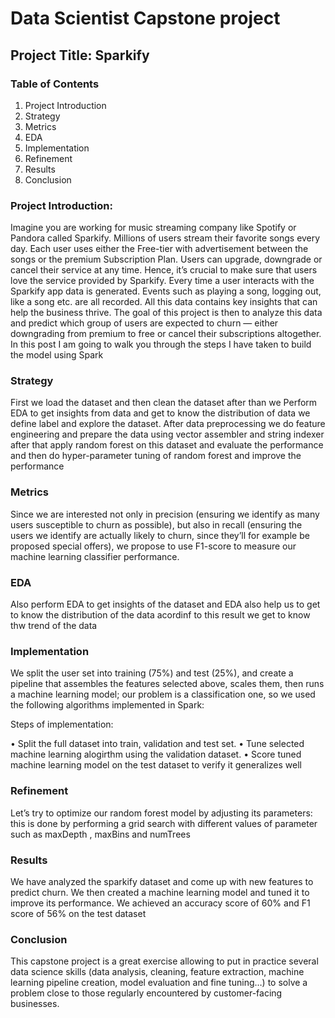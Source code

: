 # Data Scientist Capstone project
## Project Title: Sparkify

### Table of Contents
1. Project Introduction
2. Strategy
3. Metrics
4. EDA
5. Implementation
6. Refinement
7. Results
8. Conclusion


### Project Introduction:
Imagine you are working for music streaming company like Spotify or Pandora called Sparkify. Millions of users stream their favorite songs every day. Each user uses either the Free-tier with advertisement between the songs or the premium Subscription Plan. Users can upgrade, downgrade or cancel their service at any time. Hence, it’s crucial to make sure that users love the service provided by Sparkify. Every time a user interacts with the Sparkify app data is generated. Events such as playing a song, logging out, like a song etc. are all recorded. All this data contains key insights that can help the business thrive. The goal of this project is then to analyze this data and predict which group of users are expected to churn — either downgrading from premium to free or cancel their subscriptions altogether. In this post I am going to walk you through the steps I have taken to build the model using Spark


### Strategy

First we load the dataset and then clean the dataset after than we Perform EDA to get insights from data and get to know the distribution of data we define label and explore the dataset. After data preprocessing we do feature engineering and prepare the data using vector assembler and string indexer after that apply random forest on this dataset and evaluate the performance and then do hyper-parameter tuning of random forest and improve the performance

### Metrics
Since we are interested not only in precision (ensuring we identify as many users susceptible to churn as possible), but also in recall (ensuring the users we identify are actually likely to churn, since they’ll for example be proposed special offers), we propose to use F1-score to measure our machine learning classifier performance.

### EDA
Also perform EDA to get insights of the dataset and EDA also help us to get to know the distribution of the data acordinf to this result we get to know thw trend of the data


### Implementation
We split the user set into training (75%) and test (25%), and create a pipeline that assembles the features selected above, scales them, then runs a machine learning model; our problem is a classification one, so we used the following algorithms implemented in Spark:

Steps of implementation:

•	Split the full dataset into train, validation and test set.
•	Tune selected machine learning alogirthm using the validation dataset.
•	Score tuned machine learning model on the test dataset to verify it generalizes well


### Refinement
Let’s try to optimize our random forest model by adjusting its parameters: this is done by performing a grid search with different values of parameter such as  maxDepth , maxBins  and numTrees 

### Results
We have analyzed the sparkify dataset and come up with new features to predict churn. We then created a machine learning model and tuned it to improve its performance. We achieved an accuracy score of 60% and F1 score of 56% on the test dataset

### Conclusion

This capstone project is a great exercise allowing to put in practice several data science skills (data analysis, cleaning, feature extraction, machine learning pipeline creation, model evaluation and fine tuning…) to solve a problem close to those regularly encountered by customer-facing businesses.







  







